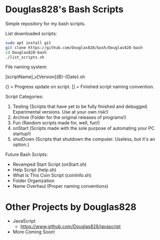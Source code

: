 # Douglas828's Bash Scripts

Simple repository for my bash scripts.

List downloaded scripts:

```bash
sudo apt install git
git clone https://github.com/Douglas828/bash/Douglas828-bash
cd Douglas828-bash
./list_scripts.sh
```

File naming system:

[scriptName]_v[Version]{B}-{Date}.sh

{} = Progress update on script. 
[] = Finished script naming convention.

Script Categories:
1. Testing (Scripts that have yet to be fully finished and debugged. Experimental versions. Use at your own risk!)
2. Archive (Folder for the original releases of programs!)
3. Fun (Random scripts made for, well, fun!)
4. onStart (Scripts made with the sole purpose of automating your PC startup!)
5. shutDown (Scripts that shutdown the computer. Useless, but it's an option.)

Future Bash Scripts:

- Revamped Start Script (onStart.sh)
- Help Script (help.sh)
- What Is This Coin Script (coinInfo.sh)
- Folder Organization
- Name Overhaul (Proper naming conventions)

# Other Projects by Douglas828
- JavaScript
  - https://www.github.com/Douglas828/javascript
- More Coming Soon!
